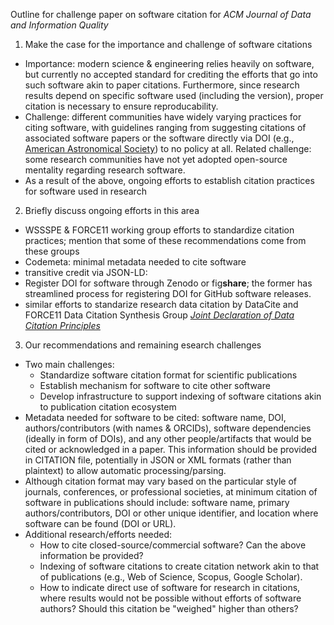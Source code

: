 Outline for challenge paper on software citation for *ACM Journal of Data and Information Quality*

1. Make the case for the importance and challenge of software citations
  - Importance: modern science & engineering relies heavily on software, but currently no accepted standard for crediting the efforts that go into such software akin to paper citations. Furthermore, since research results depend on specific software used (including the version), proper citation is necessary to ensure reproducability. 
  - Challenge: different communities have widely varying practices for citing software, with guidelines ranging from suggesting citations of associated software papers or the software directly via DOI (e.g., [American Astronomical Society](http://journals.aas.org/policy/software.html)) to no policy at all. Related challenge: some research communities have not yet adopted open-source mentality regarding research software.
  - As a result of the above, ongoing efforts to establish citation practices for software used in research
2. Briefly discuss ongoing efforts in this area
  - WSSSPE & FORCE11 working group efforts to standardize citation practices; mention that some of these recommendations come from these groups
  - Codemeta: minimal metadata needed to cite software
  - transitive credit via JSON-LD: 
  - Register DOI for software through Zenodo or fig**share**; the former has streamlined process for registering DOI for GitHub software releases.
  - similar efforts to standarize research data citation by DataCite and FORCE11 Data Citation Synthesis Group [*Joint Declaration of Data Citation Principles*](https://www.force11.org/datacitation)
3. Our recommendations and remaining esearch challenges
  - Two main challenges: 
    * Standardize software citation format for scientific publications
    * Establish mechanism for software to cite other software
    * Develop infrastructure to support indexing of software citations akin to publication citation ecosystem
  - Metadata needed for software to be cited: software name, DOI, authors/contributors (with names & ORCIDs), software dependencies (ideally in form of DOIs), and any other people/artifacts that would be cited or acknowledged in a paper. This information should be provided in CITATION file, potentially in JSON or XML formats (rather than plaintext) to allow automatic processing/parsing.
  - Although citation format may vary based on the particular style of journals, conferences, or professional societies, at minimum citation of software in publications should include: software name, primary authors/contributors, DOI or other unique identifier, and location where software can be found (DOI or URL).
  - Additional research/efforts needed:
    * How to cite closed-source/commercial software? Can the above information be provided?
    * Indexing of software citations to create citation network akin to that of publications (e.g., Web of Science, Scopus, Google Scholar).
    * How to indicate direct use of software for research in citations, where results would not be possible without efforts of software authors? Should this citation be "weighed" higher than others?